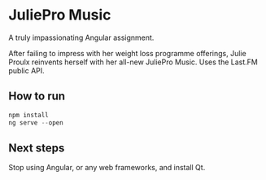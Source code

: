# JuliePro Music

A truly impassionating Angular assignment.  

After failing to impress with her weight loss programme offerings, Julie Proulx reinvents herself with her all-new JuliePro Music. Uses the Last.FM public API.

## How to run
```powershell
npm install
ng serve --open
```

## Next steps
Stop using Angular, or any web frameworks, and install Qt.
